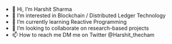 - 👋 Hi, I’m Harshit Sharma
- 👀 I’m interested in Blockchain / Distributed Ledger Technology
- 🌱 I’m currently learning Reactive Programming
- 💞️ I’m looking to collaborate on research-based projects
- 📫 How to reach me DM me on Twitter @Harshit_thecham

<!---
harshit275/harshit275 is a ✨ special ✨ repository because its `README.md` (this file) appears on your GitHub profile.
You can click the Preview link to take a look at your changes.
--->
